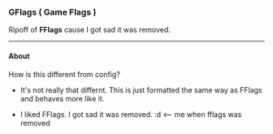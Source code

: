 ### GFlags ( Game Flags )
Ripoff of **FFlags** cause I got sad it was removed.

---

#### About
How is this different from config? 
- It's not really that differnt. This is just
formatted the same way as FFlags and behaves more like it.

- I liked FFlags. I got sad it was removed. :d <-- me when fflags was removed
